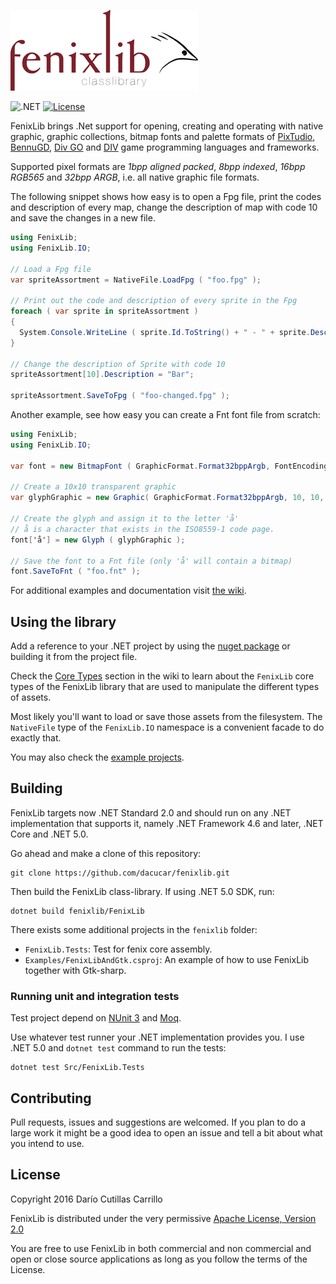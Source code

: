 ![FenixLib](fenixlib/logo.png "FenixLib Logo")

![.NET](https://github.com/dariocc/fenixlib/actions/workflows/dotnet.yml/badge.svg)
[![License](https://img.shields.io/badge/License-Apache%202.0-blue.svg)](https://opensource.org/licenses/Apache-2.0)

FenixLib brings .Net support for opening, creating and operating with
native graphic, graphic collections, bitmap fonts and palette formats of
[PixTudio](https://pixtudio.org), [BennuGD](https://bennugd.org), 
[Div GO](http://www.amakasoft.com/herramientas/div-go.html) and 
[DIV](http://div-arena.co.uk/) game programming languages and frameworks.

Supported pixel formats are _1bpp aligned packed_, _8bpp indexed_, _16bpp RGB565_
and _32bpp ARGB_, i.e. all native graphic file formats.

The following snippet shows how easy is to open a Fpg file, print the codes
and description of every map, change the description of map with code 10 and
save the changes in a new file.

```csharp
using FenixLib;
using FenixLib.IO;

// Load a Fpg file
var spriteAssortment = NativeFile.LoadFpg ( "foo.fpg" );

// Print out the code and description of every sprite in the Fpg
foreach ( var sprite in spriteAssortment )
{
  System.Console.WriteLine ( sprite.Id.ToString() + " - " + sprite.Description );
}

// Change the description of Sprite with code 10
spriteAssortment[10].Description = "Bar";

spriteAssortment.SaveToFpg ( "foo-changed.fpg" );
```

Another example, see how easy you can create a Fnt font file from scratch:

```csharp
using FenixLib;
using FenixLib.IO;

var font = new BitmapFont ( GraphicFormat.Format32bppArgb, FontEncoding.ISO85591 );

// Create a 10x10 transparent graphic
var glyphGraphic = new Graphic( GraphicFormat.Format32bppArgb, 10, 10, new byte[10 * 10 * 4] );

// Create the glyph and assign it to the letter 'å'
// å is a character that exists in the ISO8559-1 code page.
font['å'] = new Glyph ( glyphGraphic );

// Save the font to a Fnt file (only 'å' will contain a bitmap)
font.SaveToFnt ( "foo.fnt" );
```

For additional examples and documentation visit [the wiki](http://github.com/dacucar/fenixlib/wiki).

## Using the library

Add a reference to your .NET project by using the [nuget package](https://www.nuget.org/packages/FenixLib/)
or building it from the project file.

Check the [Core Types](https://github.com/dacucar/fenixlib/wiki/Core-Types) section in the wiki to learn
about the `FenixLib` core types of the FenixLib library that are used to manipulate the different
types of assets.

Most likely you'll want to load or save those assets from the filesystem. The `NativeFile` type of 
the `FenixLib.IO` namespace is a convenient facade to do exactly that.

You may also check the [example projects](https://github.com/dacucar/fenixlib/wiki/Examples).

## Building

FenixLib targets now .NET Standard 2.0 and should run on any .NET implementation that supports it, 
namely .NET Framework 4.6 and later, .NET Core and .NET 5.0.

Go ahead and make a clone of this repository:

    git clone https://github.com/dacucar/fenixlib.git

Then build the FenixLib class-library. If using .NET 5.0 SDK, run:

    dotnet build fenixlib/FenixLib

There exists some additional projects in the `fenixlib` folder:

* `FenixLib.Tests`: Test for fenix core assembly.
* `Examples/FenixLibAndGtk.csproj`: An example of how to use FenixLib together with Gtk-sharp.

### Running unit and integration tests

Test project depend on [NUnit 3](http://www.nunit.org/) and [Moq](https://github.com/Moq/moq).

Use whatever test runner your .NET implementation provides you. I use .NET 5.0 and `dotnet test` 
command to run the tests:

    dotnet test Src/FenixLib.Tests

## Contributing

Pull requests, issues and suggestions are welcomed. If you plan to do a large work it might be
a good idea to open an issue and tell a bit about what you intend to use.

## License

Copyright 2016 Darío Cutillas Carrillo

FenixLib is distributed under the very permissive 
 [Apache License, Version 2.0](http://www.apache.org/licenses/LICENSE-2.0)

You are free to use FenixLib in both commercial and non commercial and 
open or close source applications as long as you follow the terms of the 
License.
